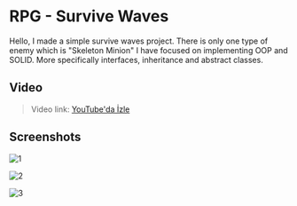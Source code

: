 # RPG - Survive Waves

Hello,
I made a simple survive waves project.
There is only one type of enemy which is "Skeleton Minion"
I have focused on implementing OOP and SOLID. More specifically interfaces, inheritance and abstract classes. 

## Video

> Video link: [YouTube'da İzle](https://youtu.be/_2sfJejdFSY)

## Screenshots

![1](https://cdn.discordapp.com/attachments/1272225365992935437/1272230961681272913/RPG_1.png?ex=66ba38ea&is=66b8e76a&hm=df0f34f25a57734d0cab32b6245508d92987b4327243e69a0ebe63e13874ded3&)

![2](https://cdn.discordapp.com/attachments/1272225365992935437/1272230962377523210/RPG_2.png?ex=66ba38ea&is=66b8e76a&hm=f5bea1fbd931b7a83c9ac78b4f3cb2c63d93fb0aa6b48f276b049a04886dbed2&)

![3](https://cdn.discordapp.com/attachments/1272225365992935437/1272230962977308855/RPG_3.png?ex=66ba38ea&is=66b8e76a&hm=4fbef1ca10f8c82a19982cb8dbb79e59e67816e7c36f93be5176c2f77361b90d&)
